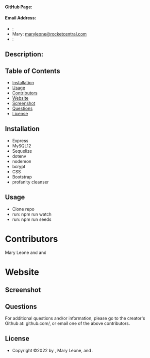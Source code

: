 
  #### GitHub Page: 

  #### Email Address: 
  * : 
  * Mary: maryleone@rocketcentral.com
  * : 

  ## Description:
 

  ## Table of Contents
  * [Installation](#installation)
  * [Usage](#usage)
  * [Contributors](#contributors)
  * [Website](#website)
  * [Screenshot](#screenshot)
  * [Questions](#questions)
  * [License](#license)


  ## Installation
  * Express
  * MySQL12
  * Sequelize
  * dotenv
  * nodemon
  * bcrypt
  * CSS
  * Bootstrap
  * profanity cleanser

  ## Usage
  * Clone repo
  * run: npm run watch
  * run: npm run seeds

  # Contributors
  Mary Leone and  and 
  
  # Website
  

  ## Screenshot
 

  ## Questions
  For additional questions and/or information, please go to the creator's Github at: github.com/, or email one of the above contributors.

  ## License
  * Copyright &copy;2022 by , Mary Leone, and .
  


